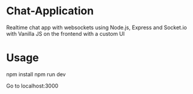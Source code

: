 # Chat-Application
Realtime chat app with websockets using Node.js, Express and Socket.io with Vanilla JS on the frontend with a custom UI

<h1>Usage</h1>
npm install
npm run dev

Go to localhost:3000
